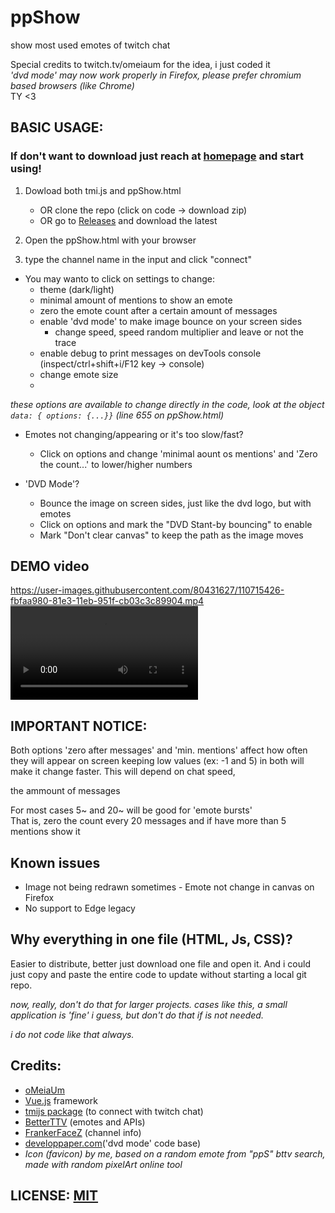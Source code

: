 # ppShow
show most used emotes of twitch chat

Special credits to twitch.tv/omeiaum for the idea, i just coded it
<br>
<i>'dvd mode' may now work properly in Firefox, please prefer chromium based browsers (like Chrome)</i>
<br> TY <3


## BASIC USAGE:

### If don't want to download just reach at [homepage](https://pp-show.vercel.app) and start using!

1. Dowload both tmi.js and ppShow.html
	* OR clone the repo (click on code -> download zip)
	* OR go to [Releases](https://github.com/Gnitoon/ppShow/releases) and download the latest

2. Open the ppShow.html with your browser
3. type the channel name in the input and click "connect"

* You may wanto to click on settings to change:
	- theme (dark/light)
	- minimal amount of mentions to show an emote
	- zero the emote count after a certain amount of messages
	- enable 'dvd mode' to make image bounce on your screen sides
		- change speed, speed random multiplier and leave or not the trace
	- enable debug to print messages on devTools console (inspect/ctrl+shift+i/F12 key -> console)
	- change emote size
	- 
_these options are available to change directly in the code, look at the object ```data: { options: {...}}``` (line 655 on ppShow.html)_



* Emotes not changing/appearing or it's too slow/fast? <br>
	- Click on options and change 'minimal aount os mentions' and 'Zero the count...' to lower/higher numbers


* 'DVD Mode'? <br>
	- Bounce the image on screen sides, just like the dvd logo, but with emotes
	- Click on options and mark the "DVD Stant-by bouncing" to enable
	- Mark "Don't clear canvas" to keep the path as the image moves



## DEMO video
https://user-images.githubusercontent.com/80431627/110715426-fbfaa980-81e3-11eb-951f-cb03c3c89904.mp4
![](https://user-images.githubusercontent.com/80431627/110715426-fbfaa980-81e3-11eb-951f-cb03c3c89904.mp4)

## IMPORTANT NOTICE:
Both options 'zero after messages' and 'min. mentions' affect how often they will appear on screen keeping low values (ex: -1 and 5) in both will make it change faster.
This will depend on chat speed,

 the ammount of messages
<br> 

For most cases 5~ and 20~ will be good for 'emote bursts'
<br>
That is, zero the count every 20 messages and if have more than 5 mentions show it

## Known issues
* Image not being redrawn sometimes - Emote not change in canvas on Firefox
* No support to Edge legacy

## Why everything in one file (HTML, Js, CSS)?
Easier to distribute, better just download one file and open it. And i could just copy and paste the entire code to update without starting a local git repo.

_now, really, don't do that for larger projects. cases like this, a small application is 'fine' i guess, but don't do that if is not needed._

_i do not code like that always._


## Credits:
* <a href="https://twitch.tv/omeiaum" target="_blank" class="link">oMeiaUm</a>
* <a href="https://vuejs.org/" target="_blank" class="link">Vue.js</a> framework
* <a href="https://tmijs.com/" target="_blank" class="link">tmijs package</a> (to connect with twitch chat)
* <a href="https://betterttv.com/" target="_blank" class="link">BetterTTV</a> (emotes and APIs)
* <a href="https://www.frankerfacez.com/developers" target="_blank" class="link">FrankerFaceZ</a> (channel info)
* <a href="http://developpaper.com/using-canvas-to-make-a-dvd-standby-animation-implementation-code/" target="_blank" class="link">developpaper.com</a>('dvd mode' code base)
* <i>Icon (favicon) by me, based on a random emote from "ppS" bttv search, made with random pixelArt online tool</i>


## LICENSE: <a href="https://opensource.org/licenses/MIT" target="_blank" class="link">MIT</a>

